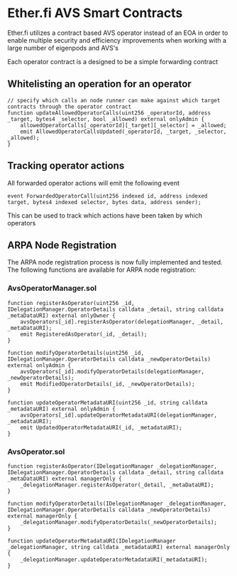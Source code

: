 # Ether.fi AVS Smart Contracts

Ether.fi utilizes a contract based AVS operator instead of an EOA in order to enable multiple security and efficiency improvements when working with a large number of eigenpods and AVS's

Each operator contract is a designed to be a simple forwarding contract

## Whitelisting an operation for an operator

    // specify which calls an node runner can make against which target contracts through the operator contract
    function updateAllowedOperatorCalls(uint256 _operatorId, address _target, bytes4 _selector, bool _allowed) external onlyAdmin {
        allowedOperatorCalls[_operatorId][_target][_selector] = _allowed;
        emit AllowedOperatorCallsUpdated(_operatorId, _target, _selector, _allowed);
    }

## Tracking operator actions
All forwarded operator actions will emit the following event

    event ForwardedOperatorCall(uint256 indexed id, address indexed target, bytes4 indexed selector, bytes data, address sender);

This can be used to track which actions have been taken by which operators

## ARPA Node Registration

The ARPA node registration process is now fully implemented and tested. The following functions are available for ARPA node registration:

### AvsOperatorManager.sol

    function registerAsOperator(uint256 _id, IDelegationManager.OperatorDetails calldata _detail, string calldata _metaDataURI) external onlyOwner {
        avsOperators[_id].registerAsOperator(delegationManager, _detail, _metaDataURI);
        emit RegisteredAsOperator(_id, _detail);
    }

    function modifyOperatorDetails(uint256 _id, IDelegationManager.OperatorDetails calldata _newOperatorDetails) external onlyAdmin {
        avsOperators[_id].modifyOperatorDetails(delegationManager, _newOperatorDetails);
        emit ModifiedOperatorDetails(_id, _newOperatorDetails);
    }

    function updateOperatorMetadataURI(uint256 _id, string calldata _metadataURI) external onlyAdmin {
        avsOperators[_id].updateOperatorMetadataURI(delegationManager, _metadataURI);
        emit UpdatedOperatorMetadataURI(_id, _metadataURI);
    }

### AvsOperator.sol

    function registerAsOperator(IDelegationManager _delegationManager, IDelegationManager.OperatorDetails calldata _detail, string calldata _metaDataURI) external managerOnly {
        _delegationManager.registerAsOperator(_detail, _metaDataURI);
    }

    function modifyOperatorDetails(IDelegationManager _delegationManager, IDelegationManager.OperatorDetails calldata _newOperatorDetails) external managerOnly {
        _delegationManager.modifyOperatorDetails(_newOperatorDetails);
    }

    function updateOperatorMetadataURI(IDelegationManager _delegationManager, string calldata _metadataURI) external managerOnly {
        _delegationManager.updateOperatorMetadataURI(_metadataURI);
    }
